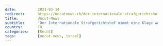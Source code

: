 ```yaml
---
date:          2021-03-14
redirect:      https://uncutnews.ch/der-internationale-strafgerichtshof-nimmt-eine-klage-wegen-verletzung-des-nuernberger-kodex-durch-die-israelische-regierung-und-pfizer-an/
title:         Uncut-News
subtitle:      'Der Internationale Strafgerichtshof nimmt eine Klage wegen Verletzung des Nürnberger Kodex durch die israelische Regierung und Pfizer an.'
country:       CH
categories:    [Recht]
tags:          [uncut-news, israel]
---
```

